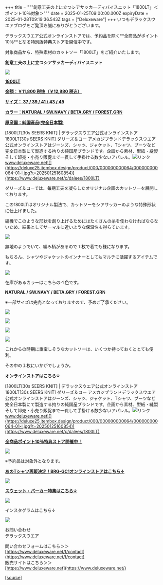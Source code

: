 +++
title = """創意工夫の上に立つシアサッカーディバイスニット「1800LT」＜ポイント10％対象＞"""
date = 2025-01-25T09:00:00.000Z
expiryDate = 2025-01-28T09:19:36.543Z
tags = ["Deluxeware"]
+++
いつもデラックスウエアブログをご覧頂き誠にありがとうございます。

デラックスウエア公式オンラインストアでは、予約品を除く**全商品がポイント10％**となる特別版特典ストアを開催中です。

対象商品から、特殊素材のカットソー「1800LT」をご紹介いたします。

**創意工夫の上に立つシアサッカーディバイスニット**

[![](https://stat.ameba.jp/user_images/20250125/16/deluxeware/ce/76/j/o0800080015536938781.jpg)](https://stat.ameba.jp/user_images/20250125/16/deluxeware/ce/76/j/o0800080015536938781.jpg)

**[1800LT](https://www.deluxeware.net/c/dalees/1800LT)**

**[金額：￥11,800 税抜（￥12,980 税込）](https://www.deluxeware.net/c/dalees/1800LT)**

**[サイズ： 37 / 39 / 41 / 43 / 45](https://www.deluxeware.net/c/dalees/1800LT)**

**[カラー：NATURAL / SW.NAVY / BETA.GRY / FOREST.GRN](https://www.deluxeware.net/c/dalees/1800LT)**

**[原産国：純国産品(完全日本製)](https://www.deluxeware.net/c/dalees/1800LT)**

[1800LT\[30s SEERS KNIT\] | デラックスウエア公式オンラインストア1800LT\[30s SEERS KNIT\] ダリーズ＆コー アメカジブランドデラックスウエア公式オンラインストアはジーンズ、シャツ、ジャケット、Tシャツ、ブーツなど完全日本製にて製造する拘りの純国産ブランドです。企画から素材、型紙・縫製そして卸売・小売り販促まで一貫して手掛ける数少ないアパレル。![リンク](https://c.stat100.ameba.jp/ameblo/symbols/v3.20.0/svg/gray/editor_link.svg)www.deluxeware.net![](https://deluxe25.itembox.design/product/000/000000000064/000000000064-01-l.jpg?t=20250125160854)](https://www.deluxeware.net/c/dalees/1800LT)

ダリーズ＆コーでは、毎期工夫を凝らしたオリジナル企画のカットソーを展開しております。

この1800LTはオリジナル製法で、カットソーをシアサッカーのような特殊形状に仕上げました。

編機でこのような形状を創り上げるためにはたくさんの糸を使わなければならないため、結果としてサーマルに近いような保温性も得らています。

[![](https://stat.ameba.jp/user_images/20250125/16/deluxeware/dd/c4/j/o0800080015536948779.jpg)](https://stat.ameba.jp/user_images/20250125/16/deluxeware/dd/c4/j/o0800080015536948779.jpg)

無地のようでいて、編み柄があるので１枚で着ても様になります。

もちろん、シャツやジャケットのインナーとしてもマルチに活躍するアイテムです。

[![](https://stat.ameba.jp/user_images/20250125/16/deluxeware/9e/44/j/o0800080015536949711.jpg)](https://stat.ameba.jp/user_images/20250125/16/deluxeware/9e/44/j/o0800080015536949711.jpg)

在庫があるカラーはこちらの４色です。

**NATURAL / SW.NAVY / BETA.GRY / FOREST.GRN**

※一部サイズは完売となっておりますので、予めご了承ください。

[![](https://stat.ameba.jp/user_images/20250125/16/deluxeware/38/ff/j/o0800080015536949554.jpg)](https://stat.ameba.jp/user_images/20250125/16/deluxeware/38/ff/j/o0800080015536949554.jpg)

[![](https://stat.ameba.jp/user_images/20250125/16/deluxeware/94/19/j/o0800080015536949556.jpg)](https://stat.ameba.jp/user_images/20250125/16/deluxeware/94/19/j/o0800080015536949556.jpg)

[![](https://stat.ameba.jp/user_images/20250125/16/deluxeware/23/47/j/o0800080015536949557.jpg)](https://stat.ameba.jp/user_images/20250125/16/deluxeware/23/47/j/o0800080015536949557.jpg)

[![](https://stat.ameba.jp/user_images/20250125/16/deluxeware/12/6a/j/o0800080015536949558.jpg)](https://stat.ameba.jp/user_images/20250125/16/deluxeware/12/6a/j/o0800080015536949558.jpg)

これからの時期に重宝しそうなカットソーは、いくつか持っておくととても便利。

その中の１枚にいかがでしょうか。

**オンラインストアはこちら↓**

[1800LT\[30s SEERS KNIT\] | デラックスウエア公式オンラインストア1800LT\[30s SEERS KNIT\] ダリーズ＆コー アメカジブランドデラックスウエア公式オンラインストアはジーンズ、シャツ、ジャケット、Tシャツ、ブーツなど完全日本製にて製造する拘りの純国産ブランドです。企画から素材、型紙・縫製そして卸売・小売り販促まで一貫して手掛ける数少ないアパレル。![リンク](https://c.stat100.ameba.jp/ameblo/symbols/v3.20.0/svg/gray/editor_link.svg)www.deluxeware.net![](https://deluxe25.itembox.design/product/000/000000000064/000000000064-01-l.jpg?t=20250125160854)](https://www.deluxeware.net/c/dalees/1800LT)

[**全商品ポイント10％特典ストア開催中！**](https://www.deluxeware.net/)

[![](https://stat.ameba.jp/user_images/20250124/16/deluxeware/d3/bf/j/o1200050015536602248.jpg)](https://www.deluxeware.net/)

※予約品は対象外となります。

[**あのTシャツ再販決定！BRG-GC1オンラインストアはこちら↓**](https://www.deluxeware.net/c/deluxeware/BRG-GC1)

[![](https://stat.ameba.jp/user_images/20250124/15/deluxeware/41/8c/j/o1200050015536582774.jpg?caw=800)](https://www.deluxeware.net/c/deluxeware/BRG-GC1)

[**スウェット・パーカー特集はこちら↓**](https://www.deluxeware.net/c/sweathoodie)

[![](https://stat.ameba.jp/user_images/20250120/17/deluxeware/7f/2c/j/o1200050015535259494.jpg?caw=800)](https://www.deluxeware.net/c/sweathoodie)

インスタグラムはこちら↓

[![](https://stat.ameba.jp/user_images/20240315/15/deluxeware/04/7f/j/o0800026015413271803.jpg?caw=800)](https://www.instagram.com/deluxeware/?hl=ja)

お問い合わせ  
デラックスウエア

問い合わせフォームはこちら＞＞  
[https://www.deluxeware.net/f/contact](https://www.deluxeware.net/f/contact)  
販売サイトはこちら＞＞  
[https://www.deluxeware.net](https://www.deluxeware.net/)

[[source]](https://ameblo.jp/deluxeware/entry-12883824406.html)
